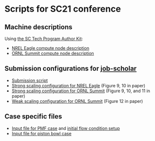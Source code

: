 # Scripts for SC21 conference

## Machine descriptions

Using [the SC Tech Program Author Kit](https://github.com/SC-Tech-Program/Author-Kit):

- [NREL Eagle compute node description](eagle-system.txt)
- [ORNL Summit compute node description](summit-system.txt)

## Submission configurations for [job-scholar](../job-scholar)

- [Submission script](submit-jobs.py)
- [Strong scaling configuration for NREL Eagle](strong-scaling-eagle.yaml) (Figure 9, 10 in paper)
- [Strong scaling configuration for ORNL Summit](strong-scaling-summit.yaml) (Figure 9, 10, and 11 in paper)
- [Weak scaling configuration for ORNL Summit](weak-scaling-summit.yaml) (Figure 12 in paper)

## Case specific files

- [Input file for PMF case](inputs_ex) and [initial flow condition setup](PMF_CH4_1bar_300K_DRM_MixAvg.dat)
- [Input file for piston bowl case](inputs_ex_pb)
